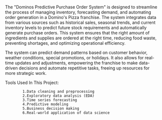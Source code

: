 The "Dominos Predictive Purchase Order System" is designed to streamline the process of managing inventory, forecasting demand, and automating order generation in a Domino's Pizza franchise. The system integrates data from various sources such as historical sales, seasonal trends, and current inventory levels to predict future stock requirements and automatically generate purchase orders. This system ensures that the right amount of ingredients and supplies are ordered at the right time, reducing food waste, preventing shortages, and optimizing operational efficiency.

The system can predict demand patterns based on customer behavior, weather conditions, special promotions, or holidays. It also allows for real-time updates and adjustments, empowering the franchise to make data-driven decisions and automate repetitive tasks, freeing up resources for more strategic work.

Tools Used In This Project:

            1.Data cleaning and preprocessing
            2.Exploratory data analysis (EDA)
            3.Time series forecasting
            4.Predictive modeling
            5.Business decision making
            6.Real-world application of data science

